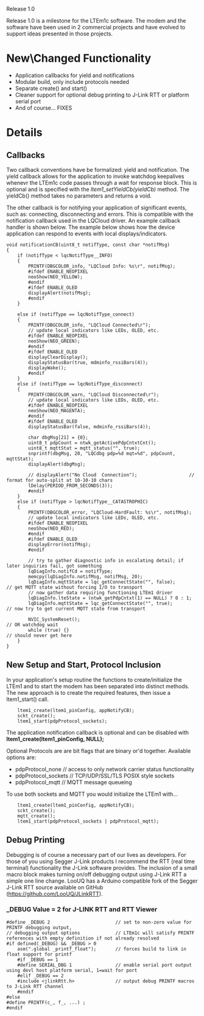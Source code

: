 Release 1.0

Release 1.0 is a milestone for the LTEm1c software. The modem and the software have been used in 2 commercial projects and have evolved to support ideas presented in those projects. 

# New\Changed Functionality
* Application callbacks for yield and notifications
* Modular build, only include protocols needed
* Separate create() and start() 
* Cleaner support for optional debug printing to J-Link RTT or platform serial port
* And of course... FIXES

# Details
## Callbacks
Two callback conventions have be formalized: yield and notification. The yield callback allows for the application to invoke watchdog keepalives whenevr the LTEm1c code passes through a wait for response block. This is optional and is specified with the *ltem1_setYieldCb(yieldCb)* method. The yieldCb() method takes no parameters and returns a void.

The other callback is for notifying your application of significant events, such as: connecting, disconnecting and errors. This is compatible with the notification callback used in the LQCloud driver. An example callback handler is shown below. The example below shows how the device application can respond to events with local displays/indicators.

```
void notificationCB(uint8_t notifType, const char *notifMsg)
{
    if (notifType < lqcNotifType__INFO)
    {
        PRINTF(DBGCOLOR_info, "LQCloud Info: %s\r", notifMsg);
        #ifdef ENABLE_NEOPIXEL
        neoShow(NEO_YELLOW);
        #endif
        #ifdef ENABLE_OLED
        displayAlert(notifMsg);
        #endif
    }

    else if (notifType == lqcNotifType_connect)
    {
        PRINTF(DBGCOLOR_info, "LQCloud Connected\r");
        // update local indicators like LEDs, OLED, etc.
        #ifdef ENABLE_NEOPIXEL
        neoShow(NEO_GREEN);
        #endif
        #ifdef ENABLE_OLED
        displayClearDisplay();
        displayStatusBar(true, mdminfo_rssiBars(4));
        displayWake();
        #endif
    }
    else if (notifType == lqcNotifType_disconnect)
    {
        PRINTF(DBGCOLOR_warn, "LQCloud Disconnected\r");
        // update local indicators like LEDs, OLED, etc.
        #ifdef ENABLE_NEOPIXEL
        neoShow(NEO_MAGENTA);
        #endif
        #ifdef ENABLE_OLED
        displayStatusBar(false, mdminfo_rssiBars(4));

        char dbgMsg[21] = {0};
        uint8_t pdpCount = ntwk_getActivePdpCntxtCnt();
        uint8_t mqttStat = mqtt_status("", true);
        snprintf(dbgMsg, 20, "LQCdbg pdp=%d mqt=%d", pdpCount, mqttStat);
        displayAlert(dbgMsg);
 
        // displayAlert("No Cloud  Connection");                   // format for auto-split at 10-10-10 chars
        lDelay(PERIOD_FROM_SECONDS(3));
        #endif
    }
    else if (notifType > lqcNotifType__CATASTROPHIC)
    {
        PRINTF(DBGCOLOR_error, "LQCloud-HardFault: %s\r", notifMsg);
        // update local indicators like LEDs, OLED, etc.
        #ifdef ENABLE_NEOPIXEL
        neoShow(NEO_RED);
        #endif
        #ifdef ENABLE_OLED
        displayError(notifMsg);
        #endif

        // try to gather diagnostic info in escalating detail; if later inquiries fail, got something
        lqDiagInfo.notifCd = notifType;
        memcpy(lqDiagInfo.notifMsg, notifMsg, 20);
        lqDiagInfo.mqttState = lqc_getConnectState("", false);          // get MQTT state without forcing I/O to transport
        // now gather data requiring functioning LTEm1 driver
        lqDiagInfo.lteState = (ntwk_getPdpCntxt(1) == NULL) ? 0 : 1;
        lqDiagInfo.mqttState = lqc_getConnectState("", true);           // now try to get current MQTT state from transport

        NVIC_SystemReset();                                             // OR watchdog wait
        while (true) {}                                                 // should never get here
    }
}
```
## New Setup and Start, Protocol Inclusion
In your application's setup routine the functions to create/initialize the LTEm1 and to start the modem has been separated into distinct methods.  The new approach is to create the required features, then issue a ltem1_start() call. 

```
    ltem1_create(ltem1_pinConfig, appNotifyCB);
    sckt_create();
    ltem1_start(pdpProtocol_sockets);
```

The application notification callback is optional and can be disabled with **ltem1_create(ltem1_pinConfig, NULL);**

Optional Protocols are are bit flags that are binary or'd together. Available options are:
* pdpProtocol_none          // access to only network carrier status functionality
* pdpProtocol_sockets       // TCP/UDP/SSL/TLS POSIX style sockets
* pdpProtocol_mqtt          // MQTT message queueing

To use both sockets and MQTT you would initialize the LTEm1 with...
```
    ltem1_create(ltem1_pinConfig, appNotifyCB);
    sckt_create();
    mqtt_create();
    ltem1_start(pdpProtocol_sockets | pdpProtocol_mqtt);
```

## Debug Printing
Debugging is of course a necessary part of our lives as developers. For those of you using Segger J-Link products I recommend the RTT (real time terminal) functionality the J-Link software provides. The inclusion of a small macro block makes turning on/off debugging output using J-Link RTT a simple one line change. LooUQ has a Arduino compatible fork of the Segger J-Link RTT source available on GitHub (https://github.com/LooUQ/JLinkRTT).

### _DEBUG Value = 2 for J-LINK RTT and RTT Viewer
```
#define _DEBUG 2                        // set to non-zero value for PRINTF debugging output, 
// debugging output options             // LTEm1c will satisfy PRINTF references with empty definition if not already resolved
#if defined(_DEBUG) && _DEBUG > 0
    asm(".global _printf_float");       // forces build to link in float support for printf
    #if _DEBUG == 1
    #define SERIAL_DBG 1                // enable serial port output using devl host platform serial, 1=wait for port
    #elif _DEBUG == 2
    #include <jlinkRtt.h>               // output debug PRINTF macros to J-Link RTT channel
    #endif
#else
#define PRINTF(c_, f_, ...) ;
#endif
```